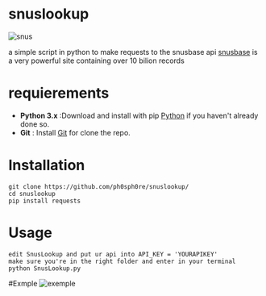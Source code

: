 # snuslookup
![snus](https://media.discordapp.net/attachments/1283853752000053380/1295568148363350026/image.png?ex=670f1f5d&is=670dcddd&hm=cf41f2691fb848040986ad382d6b45e0afd56f129c6d460a665dbbde28cb2d4e&=&format=webp&quality=lossless&width=680&height=500)

a simple script in python to make requests to the snusbase api
[snusbase](https://snusbase.com/) is a very powerful site containing over 10 bilion records 
# requierements
- **Python 3.x** :Download and install with pip  [Python](https://www.python.org/downloads/) if you haven't already done so.
- **Git** : Install [Git](https://git-scm.com/downloads) for clone the repo.
# Installation
``` 
git clone https://github.com/ph0sph0re/snuslookup/
cd snuslookup
pip install requests
``` 
# Usage
``` 
edit SnusLookup and put ur api into API_KEY = 'YOURAPIKEY'
make sure you're in the right folder and enter in your terminal
python SnusLookup.py
```
#Exmple
![exemple](https://media.discordapp.net/attachments/1283853752000053380/1295576074222178315/image.png?ex=670f26be&is=670dd53e&hm=06ddc38c3e5009f2404885513929384a37a6d09cc5d22c661787040dd68a4a2e&=&format=webp&quality=lossless&width=836&height=500)
